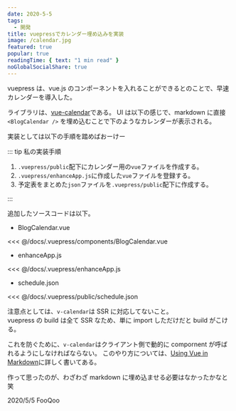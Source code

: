 ```yaml
---
date: 2020-5-5
tags:
  - 開発
title: vuepressでカレンダー埋め込みを実装
image: /calendar.jpg
featured: true
popular: true
readingTime: { text: "1 min read" }
noGlobalSocialShare: true
---
```


vuepress は、vue.js のコンポーネントを入れることができるとのことで、早速カレンダーを導入した。

ライブラリは、[vue-calendar](https://vcalendar.io/)である。
UI は以下の感じで、markdown に直接 `<BlogCalendar />` を埋め込むことで下のようなカレンダーが表示される。

<ClientOnly>
  <BlogCalendar />
</ClientOnly>

実装としては以下の手順を踏めばおーけー

::: tip 私の実装手順

1. `.vuepress/public`配下にカレンダー用の`vue`ファイルを作成する。
2. `.vuepress/enhanceApp.js`に作成した`vue`ファイルを登録する。
3. 予定表をまとめた`json`ファイルを`.vuepress/public`配下に作成する。

:::

追加したソースコードは以下。

- BlogCalendar.vue

<<< @/docs/.vuepress/components/BlogCalendar.vue

- enhanceApp.js

<<< @/docs/.vuepress/enhanceApp.js

- schedule.json

<<< @/docs/.vuepress/public/schedule.json

注意点としては、`v-calendar`は SSR に対応してないこと。  
vuepress の build は全て SSR なため、単に import しただけだと build がこける。

これを防ぐために、`v-calendar`はクライアント側で動的に compornent が呼ばれるようにしなければならない。
このやり方については、[Using Vue in Markdown](https://v1.vuepress.vuejs.org/guide/using-vue.html#browser-api-access-restrictions)に詳しく書いてある。

作って思ったのが、わざわざ markdown に埋め込ませる必要はなかったかなと笑

<social-share />
2020/5/5 FooQoo
